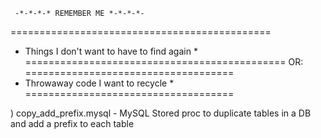      -*-*-*-* REMEMBER ME *-*-*-*-
=============================================
* Things I don't want to have to find again *
=============================================
		OR:
====================================
* Throwaway code I want to recycle *
====================================

) copy_add_prefix.mysql - MySQL Stored proc to duplicate
  tables in a DB and add a prefix to each table
